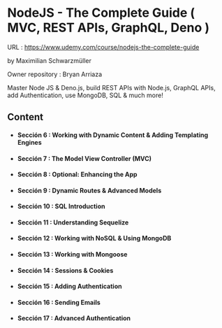 # NodeJS - The Complete Guide ( MVC, REST APIs, GraphQL, Deno )

URL : https://www.udemy.com/course/nodejs-the-complete-guide

by Maximilian Schwarzmüller

Owner repository : Bryan Arriaza

Master Node JS & Deno.js, build REST APIs with Node.js, GraphQL APIs, add Authentication, use MongoDB, SQL & much more!

## Content

- #### Sección 6 : Working with Dynamic Content & Adding Templating Engines
- #### Sección 7 : The Model View Controller (MVC)
- #### Sección 8 : Optional: Enhancing the App
- #### Sección 9 : Dynamic Routes & Advanced Models
- #### Sección 10 : SQL Introduction
- #### Sección 11 : Understanding Sequelize
- #### Sección 12 : Working with NoSQL & Using MongoDB
- #### Sección 13 : Working with Mongoose
- #### Sección 14 : Sessions & Cookies
- #### Sección 15 : Adding Authentication
- #### Sección 16 : Sending Emails
- #### Sección 17 : Advanced Authentication
